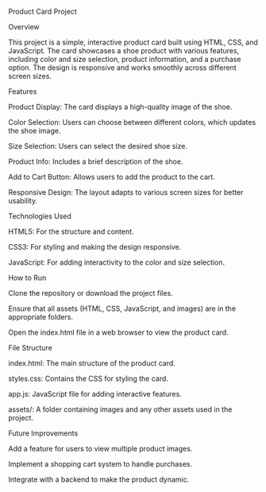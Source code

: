 Product Card Project

Overview


This project is a simple, interactive product card built using HTML, CSS, and JavaScript. The card showcases a shoe product with various features, including color and size selection, product information, and a purchase option. The design is responsive and works smoothly across different screen sizes.


Features


Product Display: The card displays a high-quality image of the shoe.

Color Selection: Users can choose between different colors, which updates the shoe image.

Size Selection: Users can select the desired shoe size.

Product Info: Includes a brief description of the shoe.

Add to Cart Button: Allows users to add the product to the cart.

Responsive Design: The layout adapts to various screen sizes for better usability.


Technologies Used


HTML5: For the structure and content.

CSS3: For styling and making the design responsive.

JavaScript: For adding interactivity to the color and size selection.


How to Run


Clone the repository or download the project files.

Ensure that all assets (HTML, CSS, JavaScript, and images) are in the appropriate folders.

Open the index.html file in a web browser to view the product card.


File Structure


index.html: The main structure of the product card.

styles.css: Contains the CSS for styling the card.

app.js: JavaScript file for adding interactive features.

assets/: A folder containing images and any other assets used in the project.


Future Improvements


Add a feature for users to view multiple product images.

Implement a shopping cart system to handle purchases.

Integrate with a backend to make the product dynamic.

